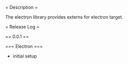 = Description =

The electron library provides externs for electron target. 

= Release Log =

== 0.0.1 ==

=== Electron ===

- initial setup


